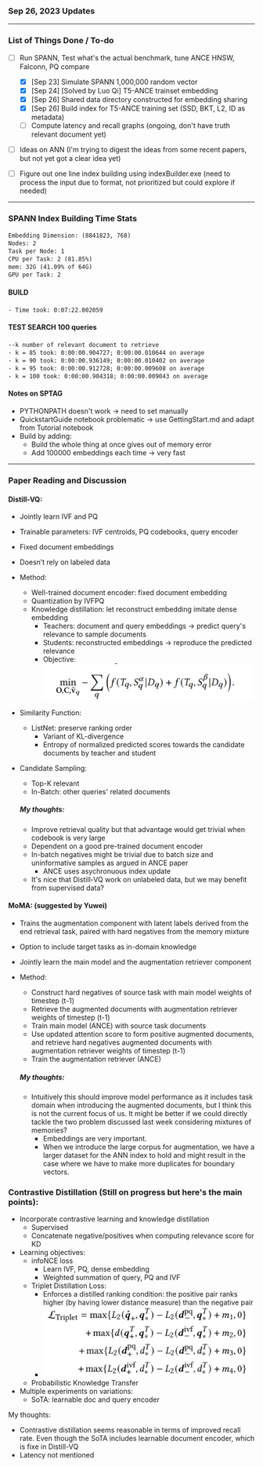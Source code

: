 ### Sep 26, 2023 Updates

---

### List of Things Done / To-do
- [ ] Run SPANN, Test what's the actual benchmark, tune ANCE HNSW, Falconn, PQ compare
    - [x] [Sep 23] Simulate SPANN 1,000,000 random vector
    - [x] [Sep 24] [Solved by Luo Qi] T5-ANCE trainset embedding
    - [x] [Sep 26] Shared data directory constructed for embedding sharing
    - [x] [Sep 26] Build index for T5-ANCE training set (SSD, BKT, L2, ID as metadata)
    - [ ] Compute latency and recall graphs (ongoing, don't have truth relevant document yet)
- [ ] Ideas on ANN (I'm trying to digest the ideas from some recent papers, but not yet got a clear idea yet)
- [ ] Figure out one line index building using indexBuilder.exe (need to process the input due to format, not prioritized but could explore if needed)


---


### SPANN Index Building Time Stats

    Embedding Dimension: (8841823, 768)
    Nodes: 2
    Task per Node: 1
    CPU per Task: 2 (81.85%)
    mem: 32G (41.09% of 64G)
    GPU per Task: 2

#### BUILD
    - Time took: 0:07:22.002059
#### TEST SEARCH 100 queries
    --k number of relevant document to retrieve
    - k = 85 took: 0:00:00.904727; 0:00:00.010644 on average
    - k = 90 took: 0:00:00.936149; 0:00:00.010402 on average
    - k = 95 took: 0:00:00.912728; 0:00:00.009608 on average
    - k = 100 took: 0:00:00.904318; 0:00:00.009043 on average

#### Notes on SPTAG
- PYTHONPATH doesn't work -> need to set manually
- QuickstartGuide notebook problematic -> use GettingStart.md and adapt from Tutorial notebook
- Build by adding:
    - Build the whole thing at once gives out of memory error
    - Add 100000 embeddings each time -> very fast

---

### Paper Reading and Discussion

#### Distill-VQ:
- Jointly learn IVF and PQ
- Trainable parameters: IVF centroids, PQ codebooks, query encoder
- Fixed document embeddings
- Doesn’t rely on labeled data
- Method: 
    - Well-trained document encoder: fixed document embedding
    - Quantization by IVFPQ
    - Knowledge distillation: let reconstruct embedding imitate dense embedding
        - Teachers: document and query embeddings -> predict query's relevance to sample documents
        - Students: reconstructed embeddings -> reproduce the predicted relevance
        - Objective: ![Alt text](assets/distill-vq_obj.png)
- Similarity Function: 
    - ListNet: preserve ranking order
        - Variant of KL-divergence
        -  Entropy of normalized predicted scores towards the candidate documents by teacher and student
- Candidate Sampling:
    - Top-K relevant
    - In-Batch: other queries' related documents


    ##### My thoughts: 
    - Improve retrieval quality but that advantage would get trivial when codebook is very large
    - Dependent on a good pre-trained document encoder 
    - In-batch negatives might be trivial due to batch size and uninformative samples as argued in ANCE paper 
        - ANCE uses asychronuous index update 
    - It's nice that Distill-VQ work on unlabeled data, but we may benefit from supervised data? 



#### MoMA: (suggested by Yuwei) 
- Trains the augmentation component with latent labels derived from the end retrieval task, paired with hard negatives from the memory mixture
- Option to include target tasks as in-domain knowledge
- Jointly learn the main model and the augmentation retriever component
- Method: 
    - Construct hard negatives of source task with main model weights of timestep (t-1)
    - Retrieve the augmented documents with augmentation retriever weights of timestep (t-1)
    - Train main model (ANCE) with source task documents
    - Use updated attention score to form positive augmented documents, and retrieve hard negatives augmented documents with augmentation retriever weights of timestep (t-1)
    - Train the augmentation retriever (ANCE)

    ##### My thoughts: 
    - Intuitively this should improve model performance as it includes task domain when introducing the augmented documents, but I think this is not the current focus of us. It might be better if we could directly tackle the two problem discussed last week considering mixtures of memories?
        - Embeddings are very important. 
        - When we introduce the large corpus for augmentation, we have a larger dataset for the ANN index to hold and might result in the case where we have to make more duplicates for boundary vectors.  


### Contrastive Distillation (Still on progress but here's the main points): 
- Incorporate contrastive learning and knowledge distillation
    - Supervised
    - Concatenate negative/positives when computing relevance score for KD
- Learning objectives:
    - infoNCE loss
        - Learn IVF, PQ, dense embedding 
        - Weighted summation of query, PQ and IVF
    - Triplet Distillation Loss: 
        - Enforces a distilled ranking condition: the positive pair ranks higher (by having lower distance measure) than the negative pair
        - ![Alt text](assets/Triplet_Distill_Loss.png)
    - Probabilistic Knowledge Transfer
- Multiple experiments on variations:
    - SoTA: learnable doc and query encoder

My thoughts: 
- Contrastive distillation seems reasonable in terms of improved recall rate. Even though the SoTA includes learnable document encoder, which is fixe in Distill-VQ
- Latency not mentioned



